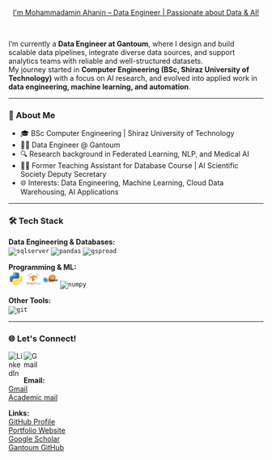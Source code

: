 <p align="center"><a href="https://mohahanin.github.io/Portfolio-Webpage/">I'm 
Mohammadamin Ahanin – Data Engineer | Passionate about Data & AI!</a></p>

<br />

I’m currently a **Data Engineer at Gantoum**, where I design and build scalable data pipelines, integrate diverse data sources, and support analytics teams with reliable and well-structured datasets.  
My journey started in **Computer Engineering (BSc, Shiraz University of Technology)** with a focus on AI research, and evolved into applied work in **data engineering, machine learning, and automation**.

---

### 🧠 About Me

- 🎓 BSc Computer Engineering | Shiraz University of Technology  
- 👨‍💻 Data Engineer @ Gantoum  
- 🔍 Research background in Federated Learning, NLP, and Medical AI  
- 👨‍🏫 Former Teaching Assistant for Database Course | AI Scientific Society Deputy Secretary  
- 🌐 Interests: Data Engineering, Machine Learning, Cloud Data Warehousing, AI Applications  

---

### 🛠️ Tech Stack

**Data Engineering & Databases:**  
<code><img height="30" alt="sqlserver" src="https://upload.wikimedia.org/wikipedia/commons/8/87/Sql_data_base_with_logo.png"></code>
<code><img height="30" alt="pandas" src="https://upload.wikimedia.org/wikipedia/commons/e/ed/Pandas_logo.svg"></code>
<code><img height="30" alt="gspread" src="https://avatars.githubusercontent.com/u/363428?v=4"></code>

**Programming & ML:**  
<code><img height="30" alt="python" src="https://raw.githubusercontent.com/github/explore/80688e429a7d4ef2fca1e82350fe8e3517d3494d/topics/python/python.png"></code>
<code><img height="30" alt="tensorflow" src="https://raw.githubusercontent.com/github/explore/80688e429a7d4ef2fca1e82350fe8e3517d3494d/topics/tensorflow/tensorflow.png"></code>
<code><img height="30" alt="scikit-learn" src="https://raw.githubusercontent.com/github/explore/80688e429a7d4ef2fca1e82350fe8e3517d3494d/topics/scikit-learn/scikit-learn.png"></code>
<code><img height="30" alt="numpy" src="https://upload.wikimedia.org/wikipedia/commons/3/31/NumPy_logo_2020.svg"></code>

**Other Tools:**  
<code><img height="30" alt="git" src="https://git-scm.com/images/logos/downloads/Git-Icon-1788C.png"></code>

---

### 🌐 Let's Connect!

<a href="https://www.linkedin.com/in/mohammadamin-ahanin/">
  <img align="left" alt="LinkedIn" width="30px" src="https://cdn-icons-png.flaticon.com/512/174/174857.png" />
</a>
<a href="mailto:maahanin@gmail.com">
  <img align="left" alt="Gmail" width="30px" src="https://cdn-icons-png.flaticon.com/512/281/281769.png" />
</a>

<br />
<br />

**Email:**  
[Gmail](mailto:maahaninir@gmail.com)  
[Academic mail](mailto:m.ahanin@sutech.ac.ir)  

**Links:**  
[GitHub Profile](https://github.com/mohahanin)  
[Portfolio Website](https://mohahanin.github.io/Portfolio-Webpage/)  
[Google Scholar](https://bit.ly/ahanin-scholar)  
[Gantoum GitHub](https://github.com/gantoum)

